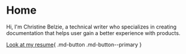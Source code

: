 # Home

Hi, I'm Christine Belzie, a technical writer who specializes in creating  documentation that helps user gain a better experience with products.

[Look at my resume](../resume/resume.md){ .md-button .md-button--primary }
